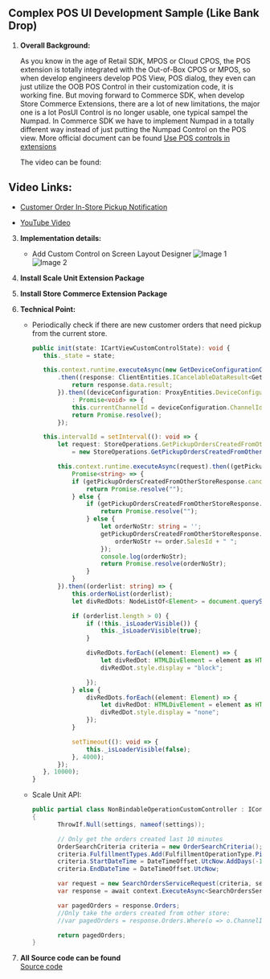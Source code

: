 ## Complex POS UI Development Sample (Like Bank Drop)

1. **Overall Background:**

   As you know in the age of Retail SDK, MPOS or Cloud CPOS, the POS extension is totally integrated with the Out-of-Box CPOS or MPOS, so when develop engineers develop  POS View, POS dialog,  they even can just utilize the OOB POS Control in their customization code, it is working fine.
   But moving forward to Commerce SDK,  when develop Store Commerce Extensions, there are a lot of new limitations, the major one is a lot PosUI Control is no longer usable, one typical sampel the Numpad. In Commerce SDK  we have to implement Numpad in a totally different way instead of just putting the Numpad Control on the POS view. More official document can be found  [Use POS controls in extensions](https://learn.microsoft.com/en-us/dynamics365/commerce/dev-itpro/pos-extension/controls-pos-extension)
   
   The video can be found:
## Video Links:

 - [Customer Order In-Store Pickup Notification](https://microsoftapc-my.sharepoint.com/personal/guazha_microsoft_com/_layouts/15/stream.aspx?id=%2Fpersonal%2Fguazha%5Fmicrosoft%5Fcom%2FDocuments%2FRecordings%2FCustomer%20Order%20In%2DStore%20Pickup%20Notification%2D20240417%5F225004%2DMeeting%20Recording%2Emp4&referrer=StreamWebApp%2EWeb&referrerScenario=AddressBarCopied%2Eview&ga=1)

- [YouTube Video](https://www.youtube.com/watch?v=YoEazXIJhB0)

3. **Implementation details:**
   
   - Add Custom Control on Screen Layout Designer
     ![Image 1](https://github.com/zhangguanghuib/NewCommerceSDK/assets/14832260/68f80dad-79cd-42a3-8ece-1149f8e7e587)
     ![Image 2](https://github.com/zhangguanghuib/NewCommerceSDK/assets/14832260/8d92e1cd-2c70-48dc-b279-b0e728afe1a1)

4. **Install Scale Unit Extension Package**

5. **Install Store Commerce Extension Package**

6. **Technical Point:**
   
   - Periodically check if there are new customer orders that need pickup from the current store.
     ```typescript
     public init(state: ICartViewCustomControlState): void {
        this._state = state;

        this.context.runtime.executeAsync(new GetDeviceConfigurationClientRequest())
            .then((response: ClientEntities.ICancelableDataResult<GetDeviceConfigurationClientResponse>): ProxyEntities.DeviceConfiguration => {
                return response.data.result;
            }).then((deviceConfiguration: ProxyEntities.DeviceConfiguration)
                : Promise<void> => {
                this.currentChannelId = deviceConfiguration.ChannelId;
                return Promise.resolve();
            });

        this.intervalId = setInterval((): void => {
            let request: StoreOperations.GetPickupOrdersCreatedFromOtherStoreRequest<StoreOperations.GetPickupOrdersCreatedFromOtherStoreResponse>
                = new StoreOperations.GetPickupOrdersCreatedFromOtherStoreRequest(this.currentChannelId);

            this.context.runtime.executeAsync(request).then((getPickupOrdersCreatedFromOtherStoreResponse: ClientEntities.ICancelableDataResult<StoreOperations.GetPickupOrdersCreatedFromOtherStoreResponse>):
                Promise<string> => {
                if (getPickupOrdersCreatedFromOtherStoreResponse.canceled) {
                    return Promise.resolve("");
                } else {
                    if (getPickupOrdersCreatedFromOtherStoreResponse.data.result.length <= 0) {
                        return Promise.resolve("");
                    } else {
                        let orderNoStr: string = '';
                        getPickupOrdersCreatedFromOtherStoreResponse.data.result.forEach((order: ProxyEntities.SalesOrder) => {
                            orderNoStr += order.SalesId + " ";
                        });
                        console.log(orderNoStr);
                        return Promise.resolve(orderNoStr);
                    }
                }
            }).then((orderlist: string) => {
                this.orderNoList(orderlist);
                let divRedDots: NodeListOf<Element> = document.querySelectorAll('.reddot1');

                if (orderlist.length > 0) {
                    if (!this._isLoaderVisible()) {
                        this._isLoaderVisible(true);
                    }

                    divRedDots.forEach((element: Element) => {
                        let divRedDot: HTMLDivElement = element as HTMLDivElement;
                        divRedDot.style.display = "block";

                    });
                } else {
                    divRedDots.forEach((element: Element) => {
                        let divRedDot: HTMLDivElement = element as HTMLDivElement;
                        divRedDot.style.display = "none";
                    });
                }

                setTimeout((): void => {
                    this._isLoaderVisible(false);
                }, 4000);
            });
        }, 10000);
     }
     ```

   - Scale Unit API:
     ```csharp
     public partial class NonBindableOperationCustomController : IController
     {
            ThrowIf.Null(settings, nameof(settings));

            // Only get the orders created last 10 minutes
            OrderSearchCriteria criteria = new OrderSearchCriteria();
            criteria.FulfillmentTypes.Add(FulfillmentOperationType.Pickup);
            criteria.StartDateTime = DateTimeOffset.UtcNow.AddDays(-1);
            criteria.EndDateTime = DateTimeOffset.UtcNow;

            var request = new SearchOrdersServiceRequest(criteria, settings);
            var response = await context.ExecuteAsync<SearchOrdersServiceResponse>(request).ConfigureAwait(false);

            var pagedOrders = response.Orders;
            //Only take the orders created from other store:
            //var pagedOrders = response.Orders.Where(o => o.ChannelId != currentChannelId).AsPagedResult<SalesOrder>();

            return pagedOrders;
     }
     ```
7. **All Source code can be found <br/>**
[Source code](https://github.com/zhangguanghuib/NewCommerceSDK/tree/main/POS_Samples/Solutions/Notification-Sample)
